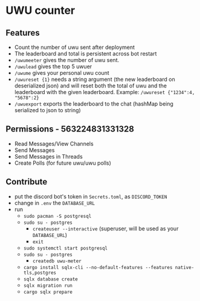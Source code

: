 # UWU counter

<!-- [Invite Link](https://discord.com/oauth2/authorize?client_id=1248223080497811529&scope=bot&permissions=563224831331328)

id: 1248223080497811529 -->

## Features

- Count the number of uwu sent after deployment
- The leaderboard and total is persistent across bot restart
- `/uwumeeter` gives the number of uwu sent.
- `/uwulead` gives the top 5 uwuer
- `/uwume` gives your personal uwu count
- `/uwureset {1}` needs a string argument (the new leaderboard on deserialized json) and will reset both the total of uwu and the leaderboard with the given leaderboard.
  Example: `/uwureset {"1234":4, "5678":2}`
- `/uwuexport` exports the leaderboard to the chat (hashMap being serialized to json to string)

## Permissions - 563224831331328

- Read Messages/View Channels
- Send Messages
- Send Messages in Threads
- Create Polls (for future uwu/uwu polls)

## Contribute

- put the discord bot's token in `Secrets.toml`, as `DISCORD_TOKEN`
- change in `.env` the `DATABASE_URL`
- run
  - `sudo pacman -S postgresql`
  - `sudo su - postgres`
    - `createuser --interactive` (superuser, will be used as your `DATABASE_URL`)
    - `exit`
  - `sudo systemctl start postgresql`
  - `sudo su - postgres`
    - `createdb uwu-meter`
  - `cargo install sqlx-cli --no-default-features --features native-tls,postgres`
  - `sqlx database create`
  - `sqlx migration run`
  - `cargo sqlx prepare`
